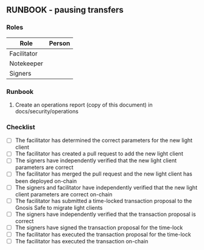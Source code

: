 ## RUNBOOK - pausing transfers

### Roles

| Role        | Person |
|-------------|--------|
| Facilitator |        |
| Notekeeper  |        |
| Signers     |        |

### Runbook

1. Create an operations report (copy of this document) in docs/security/operations 

### Checklist

- [ ] The facilitator has determined the correct parameters for the new light client
- [ ] The facilitator has created a pull request to add the new light client
- [ ] The signers have independently verified that the new light client parameters are correct
- [ ] The facilitator has merged the pull request and the new light client has been deployed on-chain
- [ ] The signers and facilitator have independently verified that the new light client parameters are correct on-chain
- [ ] The facilitator has submitted a time-locked transaction proposal to the Gnosis Safe to migrate light clients
- [ ] The signers have independently verified that the transaction proposal is correct
- [ ] The signers have signed the transaction proposal for the time-lock
- [ ] The facilitator has executed the transaction proposal for the time-lock
- [ ] The facilitator has executed the transaction on-chain
